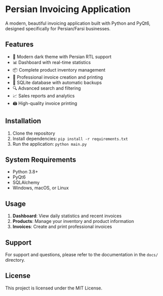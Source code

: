 # Persian Invoicing Application

A modern, beautiful invoicing application built with Python and PyQt6, designed specifically for Persian/Farsi businesses.

## Features

- 🌟 Modern dark theme with Persian RTL support
- 📊 Dashboard with real-time statistics
- 📦 Complete product inventory management
- 🧾 Professional invoice creation and printing
- 💾 SQLite database with automatic backups
- 🔍 Advanced search and filtering
- 📈 Sales reports and analytics
- 🖨️ High-quality invoice printing

## Installation

1. Clone the repository
2. Install dependencies: `pip install -r requirements.txt`
3. Run the application: `python main.py`

## System Requirements

- Python 3.8+
- PyQt6
- SQLAlchemy
- Windows, macOS, or Linux

## Usage

1. **Dashboard**: View daily statistics and recent invoices
2. **Products**: Manage your inventory and product information
3. **Invoices**: Create and print professional invoices

## Support

For support and questions, please refer to the documentation in the `docs/` directory.

## License

This project is licensed under the MIT License.
